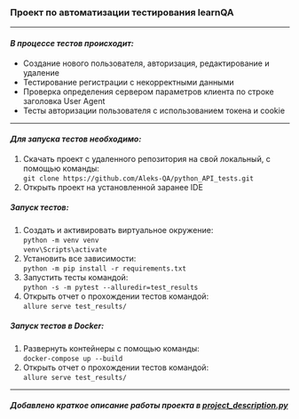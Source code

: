 <h3 tabindex="-1" dir="auto">Проект по автоматизации тестирования learnQA</h3>
<hr>
<h4 dir="auto"><em>В процессе тестов происходит:</em></h4>
<ul>
    <li>Создание нового пользователя, авторизация, редактирование и удаление</li>
    <li>Тестирование регистрации с некорректными данными</li>
    <li>Проверка определения сервером параметров клиента по строке заголовка User Agent</li>
     <li>Тесты авторизации пользователя с использованием токена и cookie</li>
</ul>
<hr>
<h4 dir="auto"><em>Для запуска тестов необходимо:</em></h4>
<ol>
     <li>Скачать проект с удаленного репозитория на свой локальный, с помощью команды:<br>     <code>git clone https://github.com/Aleks-QA/python_API_tests.git</code></li>
     <li>Открыть проект на установленной заранее IDE</li>
</ol>  

<h5><em>Запуск тестов:</em></h5>
<ol>
     <li>Создать и активировать виртуальное окружение:<br><code>python -m venv venv</code><br>
     <code>venv\Scripts\activate</code></li>
     <li>Установить все зависимости: <br>          <code>python -m pip install -r requirements.txt</code> </li>
     <li>Запустить тесты командой:<br><code>python -s -m pytest --alluredir=test_results</code> </li>
     <li>Открыть отчет о прохождении тестов командой:<br>          <code>allure serve test_results/ </code></li>
</ol>

<h5><em>Запуск тестов в Docker:</em></h5>
<ol>
    <li>Развернуть контейнеры с помощью команды:<br><code>docker-compose up --build</code></li>
    <li>Открыть отчет о прохождении тестов командой:<br>          <code>allure serve test_results/ </code></li>
</ol>
<hr>          
<h5>Добавлено краткое описание работы проекта в <a href="https://github.com/Aleks-QA/python_API_tests/blob/main/project_description.py" target="_blank">project_description.py</a></h5>
